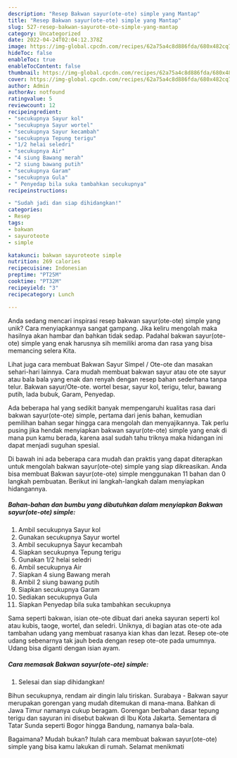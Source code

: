 ```yaml
---
description: "Resep Bakwan sayur(ote-ote) simple yang Mantap"
title: "Resep Bakwan sayur(ote-ote) simple yang Mantap"
slug: 527-resep-bakwan-sayurote-ote-simple-yang-mantap
category: Uncategorized
date: 2022-04-24T02:04:12.378Z
image: https://img-global.cpcdn.com/recipes/62a75a4c8d886fda/680x482cq70/bakwan-sayurote-ote-simple-foto-resep-utama.jpg
hideToc: false
enableToc: true
enableTocContent: false
thumbnail: https://img-global.cpcdn.com/recipes/62a75a4c8d886fda/680x482cq70/bakwan-sayurote-ote-simple-foto-resep-utama.jpg
cover: https://img-global.cpcdn.com/recipes/62a75a4c8d886fda/680x482cq70/bakwan-sayurote-ote-simple-foto-resep-utama.jpg
author: Admin
authorAv: notfound
ratingvalue: 5
reviewcount: 12
recipeingredient:
- "secukupnya Sayur kol"
- "secukupnya Sayur wortel"
- "secukupnya Sayur kecambah"
- "secukupnya Tepung terigu"
- "1/2 helai seledri"
- "secukupnya Air"
- "4 siung Bawang merah"
- "2 siung bawang putih"
- "secukupnya Garam"
- "secukupnya Gula"
- " Penyedap bila suka tambahkan secukupnya"
recipeinstructions:

- "Sudah jadi dan siap dihidangkan!"
categories:
- Resep
tags:
- bakwan
- sayuroteote
- simple

katakunci: bakwan sayuroteote simple 
nutrition: 269 calories
recipecuisine: Indonesian
preptime: "PT25M"
cooktime: "PT32M"
recipeyield: "3"
recipecategory: Lunch

---
```





Anda sedang mencari inspirasi resep bakwan sayur(ote-ote) simple yang unik? Cara menyiapkannya sangat gampang. Jika keliru mengolah maka hasilnya akan hambar dan bahkan tidak sedap. Padahal bakwan sayur(ote-ote) simple yang enak harusnya sih memiliki aroma dan rasa yang bisa memancing selera Kita.





Lihat juga cara membuat Bakwan Sayur Simpel / Ote-ote dan masakan sehari-hari lainnya. Cara mudah membuat bakwan sayur atau ote ote sayur atau bala bala yang enak dan renyah dengan resep bahan sederhana tanpa telur. Bakwan sayur/Ote-ote. wortel besar, sayur kol, terigu, telur, bawang putih, lada bubuk, Garam, Penyedap.

Ada beberapa hal yang sedikit banyak mempengaruhi kualitas rasa dari bakwan sayur(ote-ote) simple, pertama dari jenis bahan, kemudian pemilihan bahan segar hingga cara mengolah dan menyajikannya. Tak perlu pusing jika hendak menyiapkan bakwan sayur(ote-ote) simple yang enak di mana pun kamu berada, karena asal sudah tahu triknya maka hidangan ini dapat menjadi suguhan spesial.






Di bawah ini ada beberapa cara mudah dan praktis yang dapat diterapkan untuk mengolah bakwan sayur(ote-ote) simple yang siap dikreasikan. Anda bisa membuat Bakwan sayur(ote-ote) simple menggunakan 11 bahan dan 0 langkah pembuatan. Berikut ini langkah-langkah dalam menyiapkan hidangannya.

<!--inarticleads1-->

##### Bahan-bahan dan bumbu yang dibutuhkan dalam menyiapkan Bakwan sayur(ote-ote) simple:

1. Ambil secukupnya Sayur kol
1. Gunakan secukupnya Sayur wortel
1. Ambil secukupnya Sayur kecambah
1. Siapkan secukupnya Tepung terigu
1. Gunakan 1/2 helai seledri
1. Ambil secukupnya Air
1. Siapkan 4 siung Bawang merah
1. Ambil 2 siung bawang putih
1. Siapkan secukupnya Garam
1. Sediakan secukupnya Gula
1. Siapkan  Penyedap bila suka tambahkan secukupnya


Sama seperti bakwan, isian ote-ote dibuat dari aneka sayuran seperti kol atau kubis, taoge, wortel, dan seledri. Uniknya, di bagian atas ote-ote ada tambahan udang yang membuat rasanya kian khas dan lezat. Resep ote-ote udang sebenarnya tak jauh beda dengan resep ote-ote pada umumnya. Udang bisa diganti dengan isian ayam. 

<!--inarticleads2-->

##### Cara memasak Bakwan sayur(ote-ote) simple:


1. Selesai dan siap dihidangkan!

Bihun secukupnya, rendam air dingin lalu tiriskan. Surabaya - Bakwan sayur merupakan gorengan yang mudah ditemukan di mana-mana. Bahkan di Jawa Timur namanya cukup beragam. Gorengan berbahan dasar tepung terigu dan sayuran ini disebut bakwan di Ibu Kota Jakarta. Sementara di Tatar Sunda seperti Bogor hingga Bandung, namanya bala-bala. 

Bagaimana? Mudah bukan? Itulah cara membuat bakwan sayur(ote-ote) simple yang bisa kamu lakukan di rumah. Selamat menikmati

